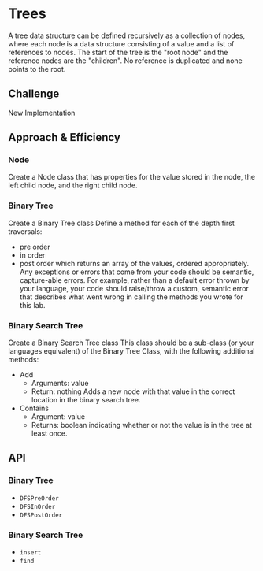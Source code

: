 
# Trees
<!-- Short summary or background information -->
A tree data structure can be defined recursively as a collection of nodes, where each node is a data structure consisting of a value and a list of references to nodes. The start of the tree is the "root node" and the reference nodes are the "children". No reference is duplicated and none points to the root.

## Challenge
<!-- Description of the challenge -->
New Implementation


## Approach & Efficiency
<!-- What approach did you take? Why? What is the Big O space/time for this approach? -->
### Node
Create a Node class that has properties for the value stored in the node, the left child node, and the right child node.
### Binary Tree
Create a Binary Tree class
Define a method for each of the depth first traversals:
- pre order
- in order
- post order 
which returns an array of the values, ordered appropriately.
Any exceptions or errors that come from your code should be semantic, capture-able errors. For example, rather than a default error thrown by your language, your code should raise/throw a custom, semantic error that describes what went wrong in calling the methods you wrote for this lab.
### Binary Search Tree
Create a Binary Search Tree class
This class should be a sub-class (or your languages equivalent) of the Binary Tree Class, with the following additional methods:
- Add
    - Arguments: value
    - Return: nothing
Adds a new node with that value in the correct location in the binary search tree.
- Contains
   - Argument: value
   - Returns: boolean indicating whether or not the value is in the tree at least once.

## API
<!-- Description of each method publicly available in each of your trees -->
### Binary Tree
- ```DFSPreOrder```
- ```DFSInOrder```
- ```DFSPostOrder``` 

### Binary Search Tree

- ```insert```
- ```find```
